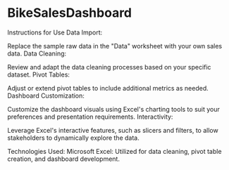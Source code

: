 # BikeSalesDashboard

Instructions for Use
Data Import:

Replace the sample raw data in the "Data" worksheet with your own sales data.
Data Cleaning:

Review and adapt the data cleaning processes based on your specific dataset.
Pivot Tables:

Adjust or extend pivot tables to include additional metrics as needed.
Dashboard Customization:

Customize the dashboard visuals using Excel's charting tools to suit your preferences and presentation requirements.
Interactivity:

Leverage Excel's interactive features, such as slicers and filters, to allow stakeholders to dynamically explore the data.

Technologies Used: Microsoft Excel: Utilized for data cleaning, pivot table creation, and dashboard development.
